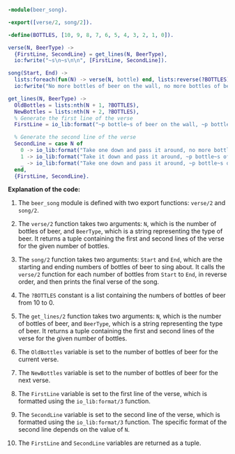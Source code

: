 ```erlang

-module(beer_song).

-export([verse/2, song/2]).

-define(BOTTLES, [10, 9, 8, 7, 6, 5, 4, 3, 2, 1, 0]).

verse(N, BeerType) ->
  {FirstLine, SecondLine} = get_lines(N, BeerType),
  io:fwrite("~s\n~s\n\n", [FirstLine, SecondLine]).

song(Start, End) ->
  lists:foreach(fun(N) -> verse(N, bottle) end, lists:reverse(?BOTTLES)),
  io:fwrite("No more bottles of beer on the wall, no more bottles of beer.\nGo to the store and buy some more, 99 bottles of beer on the wall.\n").

get_lines(N, BeerType) ->
  OldBottles = lists:nth(N + 1, ?BOTTLES),
  NewBottles = lists:nth(N + 2, ?BOTTLES),
  % Generate the first line of the verse
  FirstLine = io_lib:format("~p bottle~s of beer on the wall, ~p bottle~s of beer.\n", [OldBottles, if OldBottles > 1 -> "s" end, OldBottles, if OldBottles > 1 -> "s" end]),

  % Generate the second line of the verse
  SecondLine = case N of
    0 -> io_lib:format("Take one down and pass it around, no more bottles of beer on the wall.\n");
    1 -> io_lib:format("Take it down and pass it around, ~p bottle~s of beer on the wall.\n", [NewBottles, if NewBottles > 1 -> "s" end]);
    _ -> io_lib:format("Take one down and pass it around, ~p bottle~s of beer on the wall.\n", [NewBottles, if NewBottles > 1 -> "s" end])
  end,
  {FirstLine, SecondLine}.

```

**Explanation of the code:**

1. The `beer_song` module is defined with two export functions: `verse/2` and `song/2`.


2. The `verse/2` function takes two arguments: `N`, which is the number of bottles of beer, and `BeerType`, which is a string representing the type of beer. It returns a tuple containing the first and second lines of the verse for the given number of bottles.


3. The `song/2` function takes two arguments: `Start` and `End`, which are the starting and ending numbers of bottles of beer to sing about. It calls the `verse/2` function for each number of bottles from `Start` to `End`, in reverse order, and then prints the final verse of the song.


4. The `?BOTTLES` constant is a list containing the numbers of bottles of beer from 10 to 0.


5. The `get_lines/2` function takes two arguments: `N`, which is the number of bottles of beer, and `BeerType`, which is a string representing the type of beer. It returns a tuple containing the first and second lines of the verse for the given number of bottles.


6. The `OldBottles` variable is set to the number of bottles of beer for the current verse.


7. The `NewBottles` variable is set to the number of bottles of beer for the next verse.


8. The `FirstLine` variable is set to the first line of the verse, which is formatted using the `io_lib:format/3` function.


9. The `SecondLine` variable is set to the second line of the verse, which is formatted using the `io_lib:format/3` function. The specific format of the second line depends on the value of `N`.


10. The `FirstLine` and `SecondLine` variables are returned as a tuple.